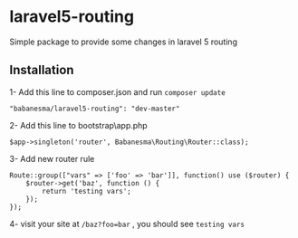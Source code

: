 # laravel5-routing

Simple package to provide some changes in laravel 5 routing

## Installation

1- Add this line to composer.json and run `composer update`
```
"babanesma/laravel5-routing": "dev-master"
```

2- Add this line to bootstrap\app.php

```
$app->singleton('router', Babanesma\Routing\Router::class);
```

3- Add new router rule
```
Route::group(["vars" => ['foo' => 'bar']], function() use ($router) {
    $router->get('baz', function () {
        return 'testing vars';
    });
});
```

4- visit your site at `/baz?foo=bar` , you should see `testing vars`
